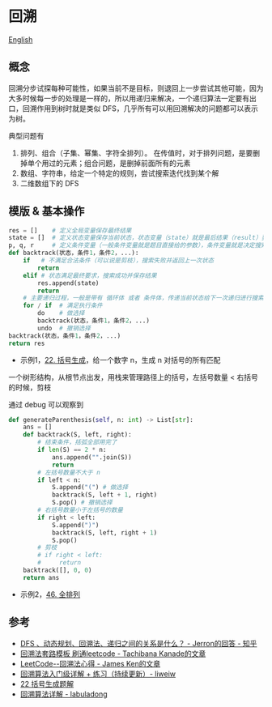 # 回溯

[English](./Backtracking.md)

## 概念

回溯分步试探每种可能性，如果当前不是目标，则退回上一步尝试其他可能，因为大多时候每一步的处理是一样的，所以用递归来解决，一个递归算法一定要有出口，回溯作用到树时就是类似 DFS，几乎所有可以用回溯解决的问题都可以表示为树。

典型问题有

1. 排列、组合（子集、幂集、字符全排列）。 在传值时，对于排列问题，是要删掉单个用过的元素；组合问题，是删掉前面所有的元素
2. 数组、字符串，给定一个特定的规则，尝试搜索迭代找到某个解
3. 二维数组下的 DFS

## 模版 & 基本操作

```python
res = []    # 定义全局变量保存最终结果
state = []  # 定义状态变量保存当前状态，状态变量（state）就是最后结果（result）要保存的值
p, q, r     # 定义条件变量（一般条件变量就是题目直接给的参数），条件变量就是决定搜索是否完毕或者合法的值
def backtrack(状态，条件1，条件2，...):
    if   # 不满足合法条件（可以说是剪枝），搜索失败并返回上一次状态
        return
    elif # 状态满足最终要求，搜索成功并保存结果
        res.append(state)
        return 
    # 主要递归过程，一般是带有 循环体 或者 条件体，传递当前状态给下一次递归进行搜索。选择列表
    for / if  # 满足执行条件
        do    # 做选择
        backtrack(状态，条件1，条件2，...)
        undo  # 撤销选择
backtrack(状态，条件1，条件2，...)
return res
```

- 示例1，[22. 括号生成](https://leetcode-cn.com/problems/generate-parentheses)，给一个数字 n，生成 n 对括号的所有匹配

一个树形结构，从根节点出发，用栈来管理路径上的括号，左括号数量 < 右括号的时候，剪枝

通过 debug 可以观察到

```python
def generateParenthesis(self, n: int) -> List[str]:
    ans = []
    def backtrack(S, left, right):
        # 结束条件，括弧全部用完了
        if len(S) == 2 * n:
            ans.append("".join(S))
            return
        # 左括号数量不大于 n
        if left < n:
            S.append("(") # 做选择
            backtrack(S, left + 1, right)
            S.pop() # 撤销选择
        # 右括号数量小于左括号的数量
        if right < left:
            S.append(")")
            backtrack(S, left, right + 1)
            S.pop()
        # 剪枝
        # if right < left:
        #     return
    backtrack([], 0, 0)
    return ans
```

- 示例2，[46. 全排列](https://leetcode-cn.com/problems/permutations)

## 参考

- [DFS 、动态规划、回溯法、递归之间的关系是什么？ - Jerron的回答 - 知乎](https://www.zhihu.com/question/266403334/answer/698464437)
- [回溯法套路模板 刷通leetcode - Tachibana Kanade的文章](https://zhuanlan.zhihu.com/p/112926891)
- [LeetCode--回溯法心得 - James Ken的文章](https://zhuanlan.zhihu.com/p/51882471)
- [回溯算法入门级详解 + 练习（持续更新）- liweiw](https://leetcode-cn.com/problems/permutations/solution/hui-su-suan-fa-python-dai-ma-java-dai-ma-by-liweiw/)
- [22 括号生成题解](https://leetcode-cn.com/problems/generate-parentheses/solution/gua-hao-sheng-cheng-by-leetcode-solution/)
- [回溯算法详解 - labuladong](https://github.com/labuladong/fucking-algorithm/blob/master/%E7%AE%97%E6%B3%95%E6%80%9D%E7%BB%B4%E7%B3%BB%E5%88%97/%E5%9B%9E%E6%BA%AF%E7%AE%97%E6%B3%95%E8%AF%A6%E8%A7%A3%E4%BF%AE%E8%AE%A2%E7%89%88.md)
